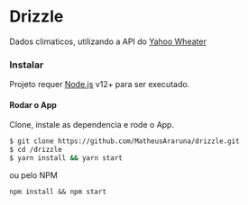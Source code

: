 # Drizzle
Dados climaticos, utilizando a API do [Yahoo Wheater](https://developer.yahoo.com/weather/documentation.html)

### Instalar
Projeto requer [Node.js](https://nodejs.org/) v12+ para ser executado.

#### Rodar o App
Clone, instale as dependencia e rode o App.
```sh
$ git clone https://github.com/MatheusAraruna/drizzle.git
$ cd /drizzle
$ yarn install && yarn start
```
ou pelo NPM
```
npm install && npm start
```
